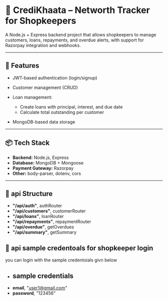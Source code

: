 # 🧾 CrediKhaata – Networth Tracker for Shopkeepers

A Node.js + Express backend project that allows shopkeepers to manage customers, loans, repayments, and overdue alerts, with support for Razorpay integration and webhooks.

---

## 🚀 Features

- JWT-based authentication (login/signup)
- Customer management (CRUD)
- Loan management:

  - Create loans with principal, interest, and due date
  - Calculate total outstanding per customer

- MongoDB-based data storage

---

## 📦 Tech Stack

- **Backend:** Node.js, Express
- **Database:** MongoDB + Mongoose
- **Payment Gateway:** Razorpay
- **Other:** body-parser, dotenv, cors

---

## 📂 api Structure

- **"/api/auth"**, authRouter
- **"/api/customers"**, customerRouter
- **"/api/loans"**, loanRouter
- **"/api/repayments"**, repaymentRouter
- **"/api/overdue"**, getOverdues
- **"/api/summary"**, getSummary

## 📂 api sample credentoals for shopkeeper login

you can login with the sample credentoials givn below

- ## sample credentials
- **email**, "user1@gmail.com"
- **password**, "123456"
